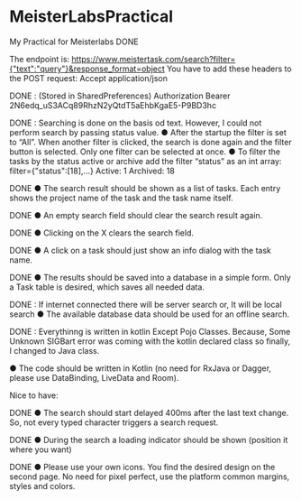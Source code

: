 # MeisterLabsPractical
My Practical for Meisterlabs
DONE 

The endpoint is:
https://www.meistertask.com/search?filter={"text":"query"}&response_format=object
You have to add these headers to the POST request:
Accept
application/json


DONE : (Stored in SharedPreferences)
Authorization
Bearer 2N6edq_uS3ACq89RhzN2yQtdT5aEhbKgaE5-P9BD3hc


DONE : Searching is done on the basis od text. However, I could not perform search by passing status value.
● After the startup the filter is set to “All”. When another filter is clicked, the search is done
again and the filter button is selected. Only one filter can be selected at once.
● To filter the tasks by the status active or archive add the filter “status” as an int array:
filter={"status":[18],...}
Active: 1
Archived: 18


DONE
● The search result should be shown as a list of tasks. Each entry shows the project name
of the task and the task name itself.

DONE
● An empty search field should clear the search result again.

DONE
● Clicking on the X clears the search field.

DONE 
● A click on a task should just show an info dialog with the task name.

DONE
● The results should be saved into a database in a simple form. Only a Task table is
desired, which saves all needed data.

DONE : If internet connected there will be server search or, It will be local search
● The available database data should be used for an offline search.

DONE : Everythinng is written in kotlin Except Pojo Classes. Because, Some Unknown SIGBart error was coming with the kotlin declared class so finally, I changed to Java class.

● The code should be written in Kotlin (no need for RxJava or Dagger, please use
DataBinding, LiveData and Room).

Nice to have:

DONE 
● The search should start delayed 400ms after the last text change. So, not every typed
character triggers a search request.

DONE
● During the search a loading indicator should be shown (position it where you want)

DONE 
● Please use your own icons. You find the desired design on the second page. No need for pixel
perfect, use the platform common margins, styles and colors.
